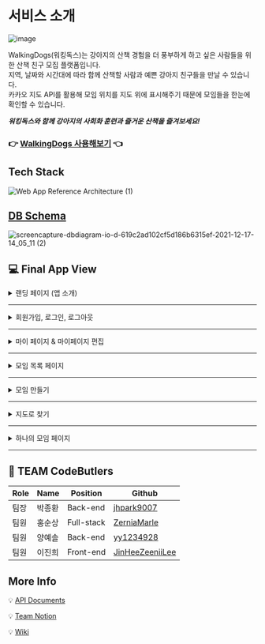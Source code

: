 # 서비스 소개
![image](https://cdn.discordapp.com/attachments/912245935197802554/912989802457100288/logo.png) <br>

WalkingDogs(워킹독스)는 강아지의 산책 경험을 더 풍부하게 하고 싶은 사람들을 위한 산책 친구 모집 플랫폼입니다.<br>
지역, 날짜와 시간대에 따라 함께 산책할 사람과 예쁜 강아지 친구들을 만날 수 있습니다.<br>
카카오 지도 API를 활용해 모임 위치를 지도 위에 표시해주기 때문에 모임들을 한눈에 확인할 수 있습니다.

**_워킹독스와 함께 강아지의 사회화 훈련과 즐거운 산책을 즐겨보세요!_**

### 👉 [WalkingDogs 사용해보기](https://walkingdogs.link/) 👈

## Tech Stack
![Web App Reference Architecture (1)](https://user-images.githubusercontent.com/76935838/146517391-5c60a826-26e9-4808-b38b-7f42bdfec2a6.png)

## [DB Schema](https://dbdiagram.io/d/619c2ad102cf5d186b6315ef)
![screencapture-dbdiagram-io-d-619c2ad102cf5d186b6315ef-2021-12-17-14_05_11 (2)](https://user-images.githubusercontent.com/71960647/146492109-25c05586-fc23-41f3-a588-6b870ad460d3.png)



## 💻 Final App View
<details>
<summary>랜딩 페이지 (앱 소개)</summary>
<div markdown="1">
  <img src='https://user-images.githubusercontent.com/71960647/146718520-67b6d05f-222c-44cf-a347-6b30f8efd54d.gif'/>

</div>
</details>

---

<details>
<summary>회원가입, 로그인, 로그아웃</summary>
<div markdown="1">       

</div>
</details>

---

<details>
<summary>마이 페이지 & 마이페이지 편집</summary>
<div markdown="1">       

  <img src='https://user-images.githubusercontent.com/71960647/146718698-a68b91e5-2f7a-4546-94a8-c12ee2719ef1.gif'/>
  

  
  
</div>
</details>

---

<details>
<summary>모임 목록 페이지</summary>
<div markdown="1">       

</div>
</details>

---

<details>
<summary>모임 만들기</summary>
<div markdown="1">       

</div>
</details>

---

<details>
<summary>지도로 찾기</summary>
<div markdown="1">

</div>
</details>

---

<details>
<summary>하나의 모임 페이지</summary>
<div markdown="1">       

</div>
</details>

---

## 🐶 TEAM CodeButlers
|Role|Name|Position|Github|
|----|----|--------|------|
|팀장|박종환|Back-end|[jhpark9007](https://github.com/jhpark9007)|
|팀원|홍순상|Full-stack|[ZerniaMarle](https://github.com/ZerniaMarle)|
|팀원|양예솔|Back-end|[yy1234928](https://github.com/yy1234928)|
|팀원|이진희|Front-end|[JinHeeZeeniiLee](https://github.com/JinHeeZeeniiLee)|

## More Info
💡 [API Documents](https://0402abcd.gitbook.io/walkingdogs-api/reference/api-reference)

💡 [Team Notion](https://circular-stitch-570.notion.site/CodeButlers-WalkingDogs-8e1788a6fe494819b61950c82709ced0)

💡 [Wiki](https://github.com/codestates/WalkingDogs/wiki)
